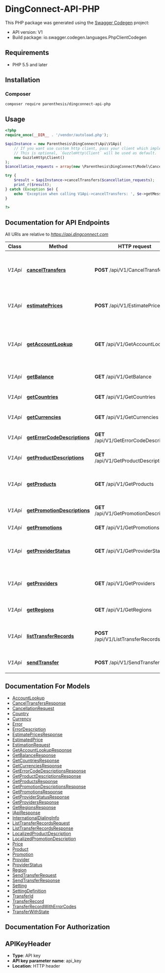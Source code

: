 # DingConnect-API-PHP

This PHP package was generated using the [Swagger Codegen](https://github.com/swagger-api/swagger-codegen) project:

- API version: V1
- Build package: io.swagger.codegen.languages.PhpClientCodegen

## Requirements

- PHP 5.5 and later

## Installation
### Composer

```
composer require parenthesis/dingconnect-api-php
```

## Usage


```php
<?php
require_once(__DIR__ . '/vendor/autoload.php');

$apiInstance = new Parenthesis\DingConnect\Api\V1Api(
    // If you want use custom http client, pass your client which implements `GuzzleHttp\ClientInterface`.
    // This is optional, `GuzzleHttp\Client` will be used as default.
    new GuzzleHttp\Client()
);
$cancellation_requests = array(new \Parenthesis\DingConnect\Model\CancellationRequest()); // \Parenthesis\DingConnect\Model\CancellationRequest[] | An explicit list of records to cancel.

try {
    $result = $apiInstance->cancelTransfers($cancellation_requests);
    print_r($result);
} catch (Exception $e) {
    echo 'Exception when calling V1Api->cancelTransfers: ', $e->getMessage(), PHP_EOL;
}

?>
```

## Documentation for API Endpoints

All URIs are relative to *https://api.dingconnect.com*

Class | Method | HTTP request | Description
------------ | ------------- | ------------- | -------------
*V1Api* | [**cancelTransfers**](docs/Api/V1Api.md#canceltransfers) | **POST** /api/V1/CancelTransfers | Attempt to cancel transfers with the submitted TransferIds
*V1Api* | [**estimatePrices**](docs/Api/V1Api.md#estimateprices) | **POST** /api/V1/EstimatePrices | Estimate prices for send or receive values
*V1Api* | [**getAccountLookup**](docs/Api/V1Api.md#getaccountlookup) | **GET** /api/V1/GetAccountLookup | Get providers and product information for a specific account number
*V1Api* | [**getBalance**](docs/Api/V1Api.md#getbalance) | **GET** /api/V1/GetBalance | Get the current agent balance
*V1Api* | [**getCountries**](docs/Api/V1Api.md#getcountries) | **GET** /api/V1/GetCountries | Get a list of supported countries
*V1Api* | [**getCurrencies**](docs/Api/V1Api.md#getcurrencies) | **GET** /api/V1/GetCurrencies | Get a list of supported currencies
*V1Api* | [**getErrorCodeDescriptions**](docs/Api/V1Api.md#geterrorcodedescriptions) | **GET** /api/V1/GetErrorCodeDescriptions | Get a list of error code descriptions
*V1Api* | [**getProductDescriptions**](docs/Api/V1Api.md#getproductdescriptions) | **GET** /api/V1/GetProductDescriptions | Get localized strings for products
*V1Api* | [**getProducts**](docs/Api/V1Api.md#getproducts) | **GET** /api/V1/GetProducts | Get a list of products that can be used in SendTransfer
*V1Api* | [**getPromotionDescriptions**](docs/Api/V1Api.md#getpromotiondescriptions) | **GET** /api/V1/GetPromotionDescriptions | Get localized strings for promotions
*V1Api* | [**getPromotions**](docs/Api/V1Api.md#getpromotions) | **GET** /api/V1/GetPromotions | Get a list of promotions
*V1Api* | [**getProviderStatus**](docs/Api/V1Api.md#getproviderstatus) | **GET** /api/V1/GetProviderStatus | Get the current status of product providers
*V1Api* | [**getProviders**](docs/Api/V1Api.md#getproviders) | **GET** /api/V1/GetProviders | Get a list of product providers available to the agent
*V1Api* | [**getRegions**](docs/Api/V1Api.md#getregions) | **GET** /api/V1/GetRegions | Get a list of regions on the system
*V1Api* | [**listTransferRecords**](docs/Api/V1Api.md#listtransferrecords) | **POST** /api/V1/ListTransferRecords | Query transfers that were submitted to the system
*V1Api* | [**sendTransfer**](docs/Api/V1Api.md#sendtransfer) | **POST** /api/V1/SendTransfer | Send a transfer to an account


## Documentation For Models

 - [AccountLookup](docs/Model/AccountLookup.md)
 - [CancelTransfersResponse](docs/Model/CancelTransfersResponse.md)
 - [CancellationRequest](docs/Model/CancellationRequest.md)
 - [Country](docs/Model/Country.md)
 - [Currency](docs/Model/Currency.md)
 - [Error](docs/Model/Error.md)
 - [ErrorDescription](docs/Model/ErrorDescription.md)
 - [EstimatePricesResponse](docs/Model/EstimatePricesResponse.md)
 - [EstimatedPrice](docs/Model/EstimatedPrice.md)
 - [EstimationRequest](docs/Model/EstimationRequest.md)
 - [GetAccountLookupResponse](docs/Model/GetAccountLookupResponse.md)
 - [GetBalanceResponse](docs/Model/GetBalanceResponse.md)
 - [GetCountriesResponse](docs/Model/GetCountriesResponse.md)
 - [GetCurrenciesResponse](docs/Model/GetCurrenciesResponse.md)
 - [GetErrorCodeDescriptionsResponse](docs/Model/GetErrorCodeDescriptionsResponse.md)
 - [GetProductDescriptionsResponse](docs/Model/GetProductDescriptionsResponse.md)
 - [GetProductsResponse](docs/Model/GetProductsResponse.md)
 - [GetPromotionDescriptionsResponse](docs/Model/GetPromotionDescriptionsResponse.md)
 - [GetPromotionsResponse](docs/Model/GetPromotionsResponse.md)
 - [GetProviderStatusResponse](docs/Model/GetProviderStatusResponse.md)
 - [GetProvidersResponse](docs/Model/GetProvidersResponse.md)
 - [GetRegionsResponse](docs/Model/GetRegionsResponse.md)
 - [IApiResponse](docs/Model/IApiResponse.md)
 - [InternationalDialingInfo](docs/Model/InternationalDialingInfo.md)
 - [ListTransferRecordsRequest](docs/Model/ListTransferRecordsRequest.md)
 - [ListTransferRecordsResponse](docs/Model/ListTransferRecordsResponse.md)
 - [LocalizedProductDescription](docs/Model/LocalizedProductDescription.md)
 - [LocalizedPromotionDescription](docs/Model/LocalizedPromotionDescription.md)
 - [Price](docs/Model/Price.md)
 - [Product](docs/Model/Product.md)
 - [Promotion](docs/Model/Promotion.md)
 - [Provider](docs/Model/Provider.md)
 - [ProviderStatus](docs/Model/ProviderStatus.md)
 - [Region](docs/Model/Region.md)
 - [SendTransferRequest](docs/Model/SendTransferRequest.md)
 - [SendTransferResponse](docs/Model/SendTransferResponse.md)
 - [Setting](docs/Model/Setting.md)
 - [SettingDefinition](docs/Model/SettingDefinition.md)
 - [TransferId](docs/Model/TransferId.md)
 - [TransferRecord](docs/Model/TransferRecord.md)
 - [TransferRecordWithErrorCodes](docs/Model/TransferRecordWithErrorCodes.md)
 - [TransferWithState](docs/Model/TransferWithState.md)


## Documentation For Authorization


## APIKeyHeader

- **Type**: API key
- **API key parameter name**: api_key
- **Location**: HTTP header
